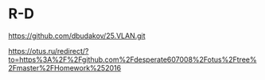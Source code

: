 # R-D

https://github.com/dbudakov/25.VLAN.git

https://otus.ru/redirect/?to=https%3A%2F%2Fgithub.com%2Fdesperate607008%2Fotus%2Ftree%2Fmaster%2FHomework%252016


